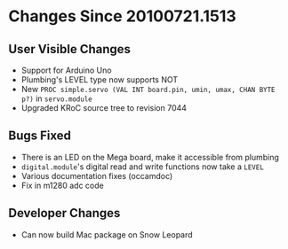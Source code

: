 # Changes Since 20100721.1513

## User Visible Changes

* Support for Arduino Uno
* Plumbing's LEVEL type now supports NOT
* New `PROC simple.servo (VAL INT board.pin, umin, umax, CHAN BYTE p?)` in
  `servo.module`
* Upgraded KRoC source tree to revision 7044

## Bugs Fixed

* There is an LED on the Mega board, make it accessible from plumbing
* `digital.module`'s digital read and write functions now take a `LEVEL`
* Various documentation fixes (occamdoc)
* Fix in m1280 adc code

## Developer Changes

* Can now build Mac package on Snow Leopard
